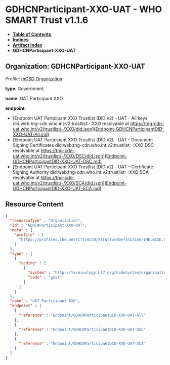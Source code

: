 # GDHCNParticipant-XXO-UAT - WHO SMART Trust v1.1.6

* [**Table of Contents**](toc.md)
* [**Indices**](indices.md)
* [**Artifact Index**](artifacts.md)
* **GDHCNParticipant-XXO-UAT**

## Organization: GDHCNParticipant-XXO-UAT

Profile: [mCSD Organization](https://profiles.ihe.net/ITI/mCSD/4.0.0/StructureDefinition-IHE.mCSD.Organization.html)

**type**: Government

**name**: UAT Participant XXO

**endpoint**: 

* [Endpoint UAT Participant XXO Trustlist (DID v2) - UAT - All keys did:web:tng-cdn.who.int:v2:trustlist:-:XXO resolvable at https://tng-cdn-uat.who.int/v2/trustlist/-/XXO/did.json](Endpoint-GDHCNParticipantDID-XXO-UAT-All.md)
* [Endpoint UAT Participant XXO Trustlist (DID v2) - UAT - Document Signing Certificates did:web:tng-cdn.who.int:v2:trustlist:-:XXO:DSC resolvable at https://tng-cdn-uat.who.int/v2/trustlist/-/XXO/DSC/did.json](Endpoint-GDHCNParticipantDID-XXO-UAT-DSC.md)
* [Endpoint UAT Participant XXO Trustlist (DID v2) - UAT - Certificate Signing Authority did:web:tng-cdn.who.int:v2:trustlist:-:XXO:SCA resolvable at https://tng-cdn-uat.who.int/v2/trustlist/-/XXO/SCA/did.json](Endpoint-GDHCNParticipantDID-XXO-UAT-SCA.md)



## Resource Content

```json
{
  "resourceType" : "Organization",
  "id" : "GDHCNParticipant-XXO-UAT",
  "meta" : {
    "profile" : [
      "https://profiles.ihe.net/ITI/mCSD/StructureDefinition/IHE.mCSD.Organization"
    ]
  },
  "type" : [
    {
      "coding" : [
        {
          "system" : "http://terminology.hl7.org/CodeSystem/organization-type",
          "code" : "govt"
        }
      ]
    }
  ],
  "name" : "UAT Participant XXO",
  "endpoint" : [
    {
      "reference" : "Endpoint/GDHCNParticipantDID-XXO-UAT-All"
    },
    {
      "reference" : "Endpoint/GDHCNParticipantDID-XXO-UAT-DSC"
    },
    {
      "reference" : "Endpoint/GDHCNParticipantDID-XXO-UAT-SCA"
    }
  ]
}

```
